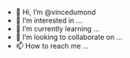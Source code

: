 - 👋 Hi, I’m @vincedumond
- 👀 I’m interested in ...
- 🌱 I’m currently learning ...
- 💞️ I’m looking to collaborate on ...
- 📫 How to reach me ...

<!---
vincedumond/vincedumond is a ✨ special ✨ repository because its `README.md` (this file) appears on your GitHub profile.
You can click the Preview link to take a look at your changes.
--->

